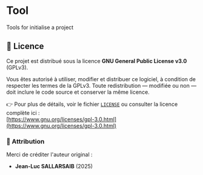 # Tool
Tools for initialise a project

## 📄 Licence

Ce projet est distribué sous la licence **GNU General Public License v3.0** (GPLv3).

Vous êtes autorisé à utiliser, modifier et distribuer ce logiciel, à condition de respecter les termes de la GPLv3. Toute redistribution — modifiée ou non — doit inclure le code source et conserver la même licence.

👉 Pour plus de détails, voir le fichier [`LICENSE`](./LICENSE) ou consulter la licence complète ici :  
[https://www.gnu.org/licenses/gpl-3.0.html](https://www.gnu.org/licenses/gpl-3.0.html)

### 📢 Attribution

Merci de créditer l'auteur original :
- **Jean-Luc SALLARSAIB** (2025)
